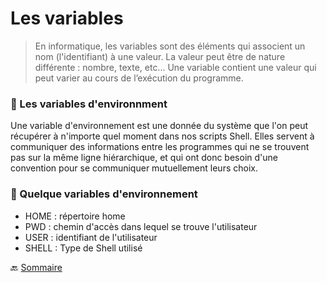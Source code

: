 # Les variables

> En informatique, les variables sont des éléments qui associent un nom (l'identifiant) à une valeur. La valeur peut être de nature différente : nombre, texte, etc...  Une variable contient une valeur qui peut varier au cours de l’exécution du programme.


### :small_red_triangle: Les variables d'environnment 

Une variable d'environnement est une donnée du système que l'on peut récupérer à n'importe quel moment dans nos scripts Shell. Elles servent à communiquer des informations entre les programmes qui ne se trouvent pas sur la même ligne hiérarchique, et qui ont donc besoin d'une convention pour se communiquer mutuellement leurs choix.

### :small_red_triangle: Quelque variables d'environnement
- HOME : répertoire home
- PWD : chemin d'accès dans lequel se trouve l'utilisateur
- USER : identifiant de l'utilisateur
- SHELL : Type de Shell utilisé


 :back: [Sommaire](https://github.com/nathymellal/SHELL/blob/main/README.md)

